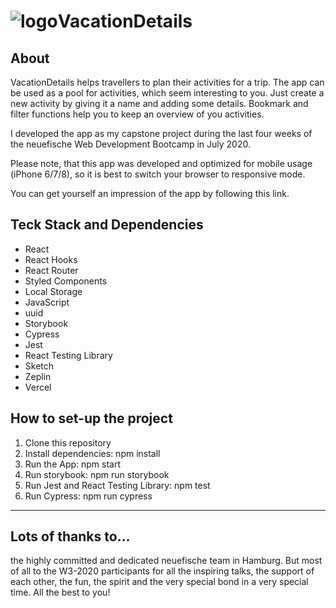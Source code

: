 # ![logo](/images/logoFull.png)VacationDetails

## About

VacationDetails helps travellers to plan their activities for a trip. The app can be used as a pool for activities, which seem interesting to you. Just create a new activity by giving it a name and adding some details. Bookmark and filter functions help you to keep an overview of you activities.

I developed the app as my capstone project during the last four weeks of the neuefische Web Development Bootcamp in July 2020.

Please note, that this app was developed and optimized for mobile usage (iPhone 6/7/8), so it is best to switch your browser to responsive mode.

You can get yourself an impression of the app by following this link.

## Teck Stack and Dependencies

- React
- React Hooks
- React Router
- Styled Components
- Local Storage
- JavaScript
- uuid
- Storybook
- Cypress
- Jest
- React Testing Library
- Sketch
- Zeplin
- Vercel

## How to set-up the project

1. Clone this repository
2. Install dependencies: npm install
3. Run the App: npm start
4. Run storybook: npm run storybook
5. Run Jest and React Testing Library: npm test
6. Run Cypress: npm run cypress

---

## Lots of thanks to...

the highly committed and dedicated neuefische team in Hamburg. But most of all to the W3-2020 participants for all the inspiring talks, the support of each other, the fun, the spirit and the very special bond in a very special time. All the best to you!
